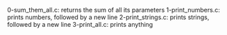 0-sum_them_all.c: returns the sum of all its parameters
1-print_numbers.c: prints numbers, followed by a new line
2-print_strings.c: prints strings, followed by a new line
3-print_all.c: prints anything

